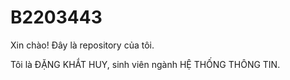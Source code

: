 # B2203443

Xin chào!  Đây là repository của tôi.

Tôi là ĐẶNG KHẮT HUY, sinh viên ngành HỆ THỐNG THÔNG TIN.
